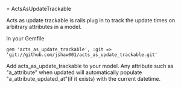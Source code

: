 = ActsAsUpdateTrackable

Acts as update trackable is rails plug in to track the update times on arbitrary attributes in a model.

In your Gemfile
```console
gem 'acts_as_update_trackable', :git => 'git://github.com/jshaw001/acts_as_update_trackable.git'
```

Add acts_as_update_trackable to your model. Any attribute such as "a_attribute" when updated will automatically populate "a_attribute_updated_at"(if it exists) with the current datetime.